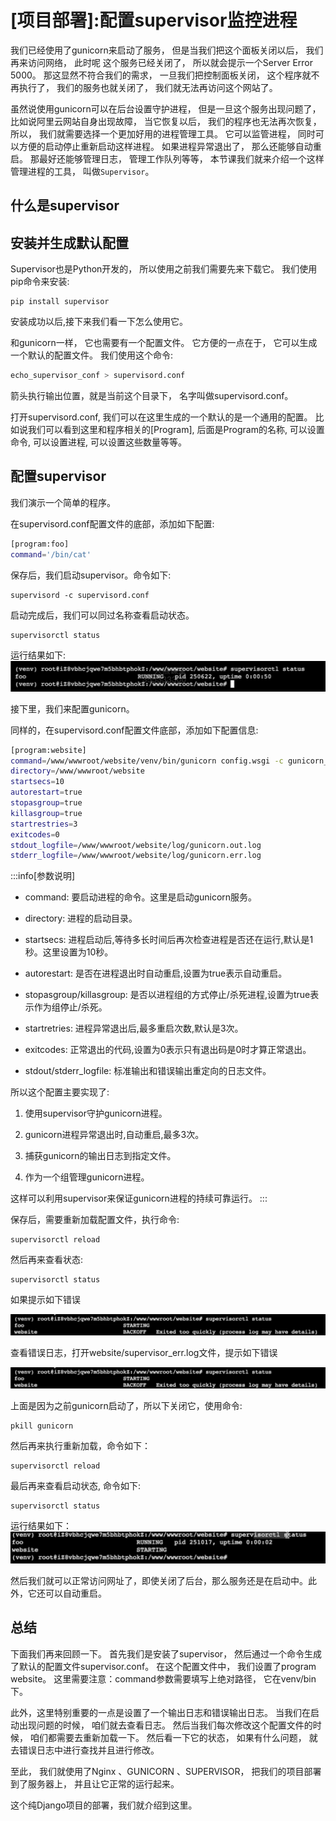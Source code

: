 # [项目部署]:配置supervisor监控进程

我们已经使用了gunicorn来启动了服务，
但是当我们把这个面板关闭以后，
我们再来访问网络，
此时呢
这个服务已经关闭了，
所以就会提示一个Server Error 5000。
那这显然不符合我们的需求，
一旦我们把控制面板关闭，
这个程序就不再执行了，
我们的服务也就关闭了，
我们就无法再访问这个网站了。


虽然说使用gunicorn可以在后台设置守护进程，
但是一旦这个服务出现问题了，
比如说阿里云网站自身出现故障，
当它恢复以后，
我们的程序也无法再次恢复，
所以，
我们就需要选择一个更加好用的进程管理工具。
它可以监管进程，
同时可以方便的启动停止重新启动这样进程。
如果进程异常退出了，
那么还能够自动重启。
那最好还能够管理日志，
管理工作队列等等，
本节课我们就来介绍一个这样管理进程的工具，
叫做`Supervisor`。
<!-- trancate -->

## 什么是supervisor



## 安装并生成默认配置
Supervisor也是Python开发的，
所以使用之前我们需要先来下载它。
我们使用pip命令来安装:
```
pip install supervisor
```

安装成功以后,接下来我们看一下怎么使用它。

和gunicorn一样，
它也需要有一个配置文件。
它方便的一点在于，
它可以生成一个默认的配置文件。
我们使用这个命令:
```bash
echo_supervisor_conf > supervisord.conf
```
箭头执行输出位置，就是当前这个目录下，
名字叫做supervisord.conf。

打开supervisord.conf, 我们可以在这里生成的一个默认的是一个通用的配置。
比如说我们可以看到这里和程序相关的[Program],
后面是Program的名称,
可以设置命令,
可以设置进程,
可以设置这些数量等等。

## 配置supervisor
我们演示一个简单的程序。

在supervisord.conf配置文件的底部，添加如下配置:
```bash
[program:foo]
command='/bin/cat'
```
保存后，我们启动supervisor。命令如下:
```
supervisord -c supervisord.conf
```

启动完成后，我们可以同过名称查看启动状态。

```bash
supervisorctl status
```
运行结果如下:
![图52-查看supervisor状态](imgs/图52-查看supervisor状态.png)

接下里，我们来配置gunicorn。

同样的，在supervisord.conf配置文件底部，添加如下配置信息:
```bash
[program:website]
command=/www/wwwroot/website/venv/bin/gunicorn config.wsgi -c gunicorn_conf.py
directory=/www/wwwroot/website
startsecs=10
autorestart=true
stopasgroup=true
killasgroup=true
startrestries=3
exitcodes=0
stdout_logfile=/www/wwwroot/website/log/gunicorn.out.log
stderr_logfile=/www/wwwroot/website/log/gunicorn.err.log
```

:::info[参数说明]

- command: 要启动进程的命令。这里是启动gunicorn服务。

- directory: 进程的启动目录。

- startsecs: 进程启动后,等待多长时间后再次检查进程是否还在运行,默认是1秒。这里设置为10秒。

- autorestart: 是否在进程退出时自动重启,设置为true表示自动重启。

- stopasgroup/killasgroup: 是否以进程组的方式停止/杀死进程,设置为true表示作为组停止/杀死。

- startretries: 进程异常退出后,最多重启次数,默认是3次。

- exitcodes: 正常退出的代码,设置为0表示只有退出码是0时才算正常退出。

- stdout/stderr_logfile: 标准输出和错误输出重定向的日志文件。

所以这个配置主要实现了:

1. 使用supervisor守护gunicorn进程。

2. gunicorn进程异常退出时,自动重启,最多3次。

3. 捕获gunicorn的输出日志到指定文件。

4. 作为一个组管理gunicorn进程。

这样可以利用supervisor来保证gunicorn进程的持续可靠运行。
:::


保存后，需要重新加载配置文件，执行命令:
```
supervisorctl reload
```
然后再来查看状态:
```
supervisorctl status
```
如果提示如下错误

![图52-supervisor错误](imgs/图52-supervisor错误.png)

查看错误日志，打开website/supervisor_err.log文件，提示如下错误

![图52-supervisor错误](imgs/图52-supervisor错误.png)

上面是因为之前gunicorn启动了，所以下关闭它，使用命令:
```
pkill gunicorn
```
然后再来执行重新加载，命令如下：
```
supervisorctl reload
```
最后再来查看启动状态, 命令如下:
```
supervisorctl status
```

运行结果如下：
![图52-查看surpervisor状态](imgs/图52-查看surpervisor状态.png)

然后我们就可以正常访问网址了，即使关闭了后台，那么服务还是在启动中。此外，它还可以自动重启。

## 总结
下面我们再来回顾一下。
首先我们是安装了supervisor，
然后通过一个命令生成了默认的配置文件supervisor.conf。
在这个配置文件中，
我们设置了program website。
这里需要注意：command参数需要填写上绝对路径，
它在venv/bin下。

此外，这里特别重要的一点是设置了一个输出日志和错误输出日志。
当我们在启动出现问题的时候，
咱们就去查看日志。
然后当我们每次修改这个配置文件的时候，
咱们都需要去重新加载一下。
然后看一下它的状态，
如果有什么问题，
就去错误日志中进行查找并且进行修改。

至此，
我们就使用了Nginx 、GUNICORN 、SUPERVISOR，
把我们的项目部署到了服务器上，
并且让它正常的运行起来。

这个纯Django项目的部署，我们就介绍到这里。



